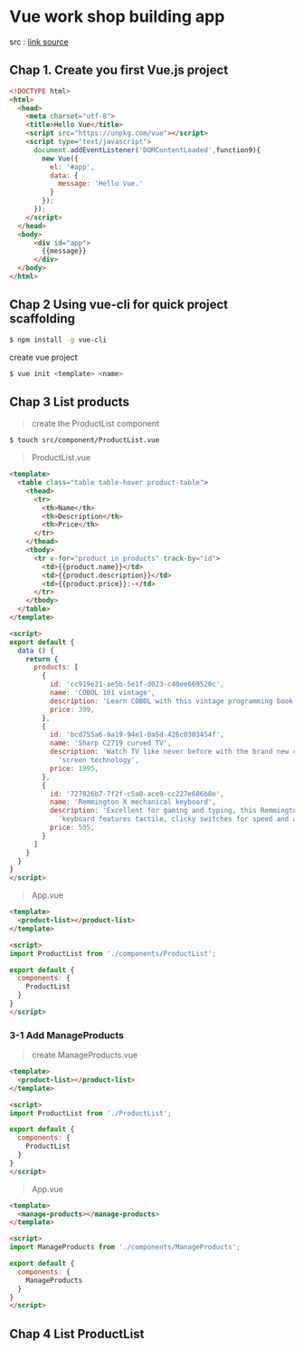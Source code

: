 # Vue work shop building app

src : [link source](https://jayway.github.io/vue-js-workshop/docs)

## Chap 1. Create you first Vue.js project

```html
<!DOCTYPE html>
<html>
  <head>
    <meta charset="utf-8">
    <title>Hello Vue</title>
    <script src="https://unpkg.com/vue"></script>
    <script type="text/javascript">
      document.addEventListener('DOMContentLoaded',function9){
        new Vue({
          el: '#app',
          data: {
            message: 'Hello Vue.'
          }
        });
      });
    </script>
  </head>
  <body>
      <div id="app">
        {{message}}
      </div>
  </body>
</html>
```

## Chap 2 Using vue-cli for quick project scaffolding

```sh
$ npm install -g vue-cli
```
create vue project
```sh
$ vue init <template> <name>
```

## Chap 3 List products

> create the ProductList component

```sh
$ touch src/component/ProductList.vue
```

> ProductList.vue

```html
<template>
  <table class="table table-hover product-table">
    <thead>
      <tr>
        <th>Name</th>
        <th>Description</th>
        <th>Price</th>
      </tr>
    </thead>
    <tbody>
      <tr v-for="product in products" track-by="id">
        <td>{{product.name}}</td>
        <td>{{product.description}}</td>
        <td>{{product.price}}:-</td>
      </tr>
    </tbody>
  </table>
</template>

<script>
export default {
  data () {
    return {
      products: [
        {
          id: 'cc919e21-ae5b-5e1f-d023-c40ee669520c',
          name: 'COBOL 101 vintage',
          description: 'Learn COBOL with this vintage programming book',
          price: 399,
        },
        {
          id: 'bcd755a6-9a19-94e1-0a5d-426c0303454f',
          name: 'Sharp C2719 curved TV',
          description: 'Watch TV like never before with the brand new curved ' +
            'screen technology',
          price: 1995,
        },
        {
          id: '727026b7-7f2f-c5a0-ace9-cc227e686b8e',
          name: 'Remmington X mechanical keyboard',
          description: 'Excellent for gaming and typing, this Remmington X ' +
            'keyboard features tactile, clicky switches for speed and accuracy',
          price: 595,
        }
      ]
    }
  }
}
</script>
```

> App.vue

```html
<template>
  <product-list></product-list>
</template>

<script>
import ProductList from './components/ProductList';

export default {
  components: {
    ProductList
  }
}
</script>
```

### 3-1 Add ManageProducts

> create ManageProducts.vue

```html
<template>
  <product-list></product-list>
</template>

<script>
import ProductList from './ProductList';

export default {
  components: {
    ProductList
  }
}
</script>
```

> App.vue

```html
<template>
  <manage-products></manage-products>
</template>

<script>
import ManageProducts from './components/ManageProducts';

export default {
  components: {
    ManageProducts
  }
}
</script>
```

## Chap 4 List ProductList
